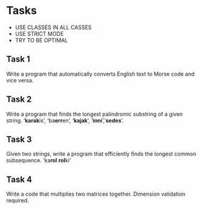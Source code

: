 # Tasks

- USE CLASSES IN ALL CASSES
- USE STRICT MODE
- TRY TO BE OPTIMAL

## Task 1

Write a program that automatically converts English text to Morse code and vice versa.

## Task 2

Write a program that finds the longest palindromic substring of a given string. ‘**karak**is’, ‘ba**err**en’, ‘**kajak**’, ‘**inni**’,’**sedes**’.

## Task 3

Given two strings, write a program that efficiently finds the longest common subsequence. ‘ka**rol** **rol**ki’

## Task 4

Write a code that multiplies two matrices together. Dimension validation required.
